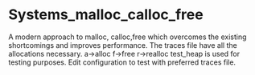 # Systems_malloc_calloc_free
A modern approach to malloc, calloc,free which overcomes the existing shortcomings and improves performance.
The traces file have all the allocations necessary.
a->alloc
f->free
r->realloc
test_heap is used for testing purposes.
Edit configuration to test with preferred traces file.
